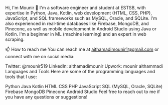 Hi, I'm Mounir 👋
I'm a software engineer and student at ESTSB, with expertise in Python, Java, Kotlin, web development (HTML, CSS, PHP), JavaScript, and SQL frameworks such as MySQL, Oracle, and SQLite. I'm also experienced in real-time databases like Firebase, MongoDB, and Pinecone, as well as mobile development in Android Studio using Java or Kotlin. I'm a beginner in ML (machine learning) and an expert in web scraping.

📫 How to reach me
You can reach me at aithamadimounir1@gmail.com or connect with me on social media:

Twitter: @mounir519
LinkedIn: aithamadimounir
Upwork: mounir aithammadi
Languages and Tools
Here are some of the programming languages and tools that I use:

Python
Java
Kotlin
HTML
CSS
PHP
JavaScript
SQL (MySQL, Oracle, SQLite)
Firebase
MongoDB
Pinecone
Android Studio
Feel free to reach out to me if you have any questions or suggestions!
